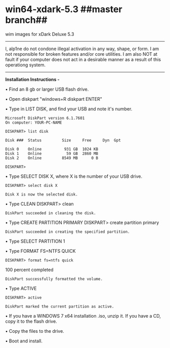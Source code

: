 win64-xdark-5.3
##master branch##
===============

wim images for xDark Deluxe 5.3

---------------

I, alp1ne do not condone illegal activation in any way, shape, or form.
I am not responsible for broken features and/or core utilities.
I am also NOT at fault if your computer does not act in a desirable manner as a result of this operationg system.

--------------

**Installation Instructions -**

• Find an 8 gb or larger USB flash drive.

• Open diskpart "windows+R diskpart ENTER"

• Type in LIST DISK, and find your USB and note it's number.
	
	Microsoft DiskPart version 6.1.7601
	On computer: YOUR-PC-NAME
	
	DISKPART> list disk

  	Disk ###  Status         Size     Free     Dyn  Gpt

  	Disk 0    Online          931 GB  1024 KB
  	Disk 1    Online           59 GB  2860 MB
  	Disk 2    Online         8549 MB      0 B

	DISKPART>
	
• Type SELECT DISK X, where X is the number of your USB drive.

	DISKPART> select disk X
	
	Disk X is now the selected disk.

• Type CLEAN
	DISKPART> clean

	DiskPart succeeded in cleaning the disk.
	
• Type CREATE PARTITION PRIMARY
	DISKPART> create partition primary

	DiskPart succeeded in creating the specified partition.

• Type SELECT PARTITION 1

• Type FORMAT FS=NTFS QUICK

	DISKPART> format fs=ntfs quick

  100 percent completed

	DiskPart successfully formatted the volume.
	
• Type ACTIVE

	DISKPART> active

	DiskPart marked the current partition as active.

• If you have a WINDOWS 7 x64 installation .iso, unzip it. If you have a CD, copy it to the flash drive.

• Copy the files to the drive.

• Boot and install.
